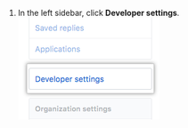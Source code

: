 1. In the left sidebar, click **Developer settings**.
![Developer settings](/assets/images/help/settings/developer-settings.png)
